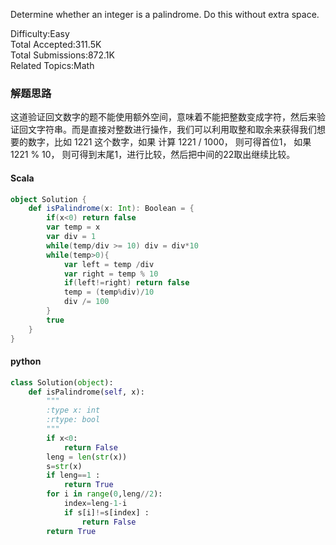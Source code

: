 Determine whether an integer is a palindrome. Do this without extra space.

Difficulty:Easy  
Total Accepted:311.5K  
Total Submissions:872.1K  
Related Topics:Math

### 解题思路
 这道验证回文数字的题不能使用额外空间，意味着不能把整数变成字符，然后来验证回文字符串。而是直接对整数进行操作，我们可以利用取整和取余来获得我们想要的数字，比如 1221 这个数字，如果 计算 1221 / 1000， 则可得首位1， 如果 1221 % 10， 则可得到末尾1，进行比较，然后把中间的22取出继续比较。
#### Scala
```scala
object Solution {
    def isPalindrome(x: Int): Boolean = {
        if(x<0) return false
        var temp = x
        var div = 1
        while(temp/div >= 10) div = div*10
        while(temp>0){
            var left = temp /div
            var right = temp % 10
            if(left!=right) return false
            temp = (temp%div)/10
            div /= 100
        }
        true
    }
}
```


#### python
```python
class Solution(object):
    def isPalindrome(self, x):
        """
        :type x: int
        :rtype: bool
        """
        if x<0:
            return False
        leng = len(str(x))
        s=str(x)
        if leng==1 :
            return True
        for i in range(0,leng//2):
            index=leng-1-i
            if s[i]!=s[index] :
                return False
        return True
```